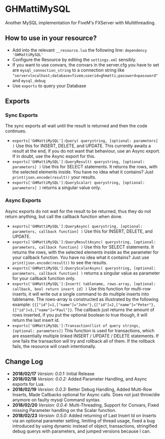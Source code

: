 # GHMattiMySQL
Another MySQL implementation for FiveM's FXServer with Multithreading.

## How to use in your resource?
* Add into the relevant `__resource.lua` the following line: `dependency 'GHMattiMySQL'`
* Configure the Resource by editing the `settings.xml` sensibly.
* If you want to use convars, the convars in the server.cfg you have to set are `mysql_connection_string` to a connection string like `"server=localhost;database=fivem;userid=ghmatti;password=password"` and `mysql_debug`
* Use `exports` to query your Database

## Exports
### Sync Exports
The sync exports all wait until the result is returned and then the code continues.
* `exports['GHMattiMySQL']:Query( querystring, [optional: parameters] )` Use this for INSERT, DELETE, and UPDATE. This currently awaits a result at the end, if you do not want that behaviour, use an Async export. If in doubt, use the Async export for this.
* `exports['GHMattiMySQL']:QueryResult( querystring, [optional: parameters] )` Use this for SELECT statements. It returns the rows, with the selected elements inside. You have no idea what it contains? Just `print(json.encode(result))` your results.
* `exports['GHMattiMySQL']:QueryScalar( querystring, [optional: parameters] )` returns a singular value only.
### Async Exports
Async exports do not wait for the result to be returned, thus they do not return anything, but call the callback function when done.
* `exports['GHMattiMySQL']:QueryAsync( querystring, [optional: parameters, callback function] )` Use this for INSERT, DELETE, and UPDATE.
* `exports['GHMattiMySQL']:QueryResultAsync( querystring, [optional: parameters, callback function] )` Use this for SELECT statements. It returns the rows, with the selected elements inside as the parameter for your callback function. You have no idea what it contains? Just use `print(json.encode(result))` to see the results.
* `exports['GHMattiMySQL']:QueryScalarAsync( querystring, [optional: parameters, callback function] )` returns a singular value as parameter for your callback function only.
* `exports['GHMattiMySQL']:Insert( tablename, rows-array, [optional: callback, bool return insert id] )` Use this function for multi-row inserts, it will write out a single command to do multiple inserts into tablename. The rows-array is constructed as illustrated by the following example: `{{["id"]=1,["name"]="John"},{["id"]=2,["name"]="Peter"},{["id"]=3,["name"]="Paul"}}`. The callback just returns the amount of rows inserted, if you put the optional boolean to true though, it will return the last insert id.
* `exports['GHMattiMySQL']:Transaction(list of query strings, [optional: parameters])` This function is used for transactions, which are essentially multiple linked INSERT / UPDATE / DELETE statements. If one fails the transaction will try and rollback all of them. If the rollback fails, the resource will crash intentionally.

## Change Log
* **2018/02/17** *Version: 0.0.1:* Initial Release
* **2018/02/18** *Version: 0.0.2:* Added Parameter Handling, and Async exports for Lua.
* **2018/02/19** *Version: 0.0.3:* Better Debug Handling, Added Multi-Row Inserts, Made Callbacks optional for Async calls. Does not just throw/die anymore on faulty mysql Command syntax.
* **2018/02/20** *Version: 0.0.4:* Multi-Threading, Support for Convars, Fixed missing Parameter handling on the Scalar function.
* **2018/02/23** *Version: 0.5.0:* Added returning of Last Insert Id on Inserts via an optional parameter setting, limiting of thread usage, fixed a bug introduced by using dynamic instead of object, transactions, stringified debug querys with parameters, and jumped versions because I can.